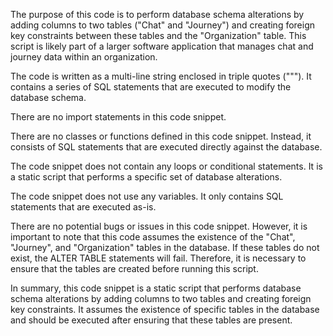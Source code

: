 The purpose of this code is to perform database schema alterations by adding columns to two tables ("Chat" and "Journey") and creating foreign key constraints between these tables and the "Organization" table. This script is likely part of a larger software application that manages chat and journey data within an organization.

The code is written as a multi-line string enclosed in triple quotes ("""). It contains a series of SQL statements that are executed to modify the database schema.

There are no import statements in this code snippet.

There are no classes or functions defined in this code snippet. Instead, it consists of SQL statements that are executed directly against the database.

The code snippet does not contain any loops or conditional statements. It is a static script that performs a specific set of database alterations.

The code snippet does not use any variables. It only contains SQL statements that are executed as-is.

There are no potential bugs or issues in this code snippet. However, it is important to note that this code assumes the existence of the "Chat", "Journey", and "Organization" tables in the database. If these tables do not exist, the ALTER TABLE statements will fail. Therefore, it is necessary to ensure that the tables are created before running this script.

In summary, this code snippet is a static script that performs database schema alterations by adding columns to two tables and creating foreign key constraints. It assumes the existence of specific tables in the database and should be executed after ensuring that these tables are present.